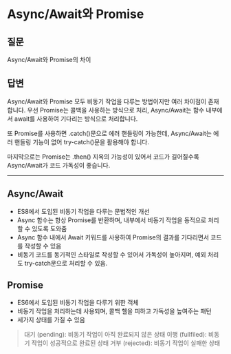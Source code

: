 # Async/Await와 Promise
## 질문
Async/Await와 Promise의 차이 

## 답변
Async/Await와 Promise 모두 비동기 작업을 다루는 방법이지만 여러 차이점이 존재합니다. 
우선 Promise는 콜백을 사용하는 방식으로 처리, Async/Await는 함수 내부에서 await를 사용하여 기다리는 방식으로 처리합니다.

또 Promise를 사용하면 .catch()문으로 에러 핸들링이 가능한데, Async/Await는 에러 핸들링 기능이 없어 try-catch()문을 활용해야 합니다.

마지막으로는 Promise는 .then() 지옥의 가능성이 있어서 코드가 길어질수록 Async/Await가 코드 가독성이 좋습니다.

* * *
## Async/Await
- ES8에서 도입된 비동기 작업을 다루는 문법적인 개선
- Async 함수는 항상 Promise를 반환하며, 내부에서 비동기 작업을 동적으로 처리할 수 있도록 도와줌
- Async 함수 내에서 Await 키워드를 사용하여 Promise의 결과를 기다리면서 코드를 작성할 수 있음
- 비동기 코드를 동기적인 스타일로 작성할 수 있어서 가독성이 높아지며, 예외 처리도 try-catch문으로 처리할 수 있음.

## Promise
- ES6에서 도입된 비동기 작업을 다루기 위한 객체
- 비동기 작업을 처리하는데 사용되며, 콜백 헬을 피하고 가독성을 높여주는 패턴
- 세가지 상태를 가질 수 있음
> 대기 (pending): 비동기 작업이 아직 완료되지 않은 상태
> 이행 (fullfiled): 비동기 작업이 성공적으로 완료된 상태
> 거부 (rejected): 비동기 작업이 실패한 상태